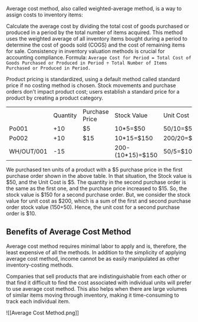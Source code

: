 
Average cost method, also called weighted-average method, is a way to assign costs to inventory items:

Calculate the average cost by dividing the total cost of goods purchased or produced in a period by the total number of items acquired.
This method uses the weighted average of all inventory items bought during a period to determine the cost of goods sold (COGS) and the cost of remaining items for sale.
Consistency in inventory valuation methods is crucial for accounting compliance.
Formula: `Average Cost for Period = Total Cost of Goods Purchased or Produced in Period ÷ Total Number of Items Purchased or Produced in Period.`

Product pricing is standardized, using a default method called standard price if no costing method is chosen. Stock movements and purchase orders don't impact product cost; users establish a standard price for a product by creating a product category.

|            |          |                |                  |            |
| ---------- | -------- | -------------- | ---------------- | ---------- |
|            | Quantity | Purchase Price | Stock Value      | Unit Cost  |
| Po001      | +10      | $5             | 10*5=$50          | 50/10=$5   |
| Po002      | +10      | $15            | 10*15=$150        | 200/20=$10 |
| WH/OUT/001 | -15      |                | 200-(10*15)=$150 | 50/5=$10   |

We purchased ten units of a product with a $5 purchase price in the first purchase order shown in the above table. 
In that situation, the Stock value is $50, and the Unit Cost is $5. 
The quantity in the second purchase order is the same as the first one, and the purchase price increased to $15.
So, the stock value is $150 for a second purchase order. 
But, we consider the stock value for unit cost as $200, which is a sum of the first and second purchase order stock value (150+50).
Hence, the unit cost for a second purchase order is $10.

## Benefits of Average Cost Method

Average cost method requires minimal labor to apply and is, therefore, the least expensive of all the methods.
In addition to the simplicity of applying average cost method, income cannot be as easily manipulated as other inventory-costing methods.

Companies that sell products that are indistinguishable from each other or that find it difficult to find the cost associated with individual units will prefer to use average cost method. This also helps when there are large volumes of similar items moving through inventory, making it time-consuming to track each individual item.


![[Average Cost Method.png]]